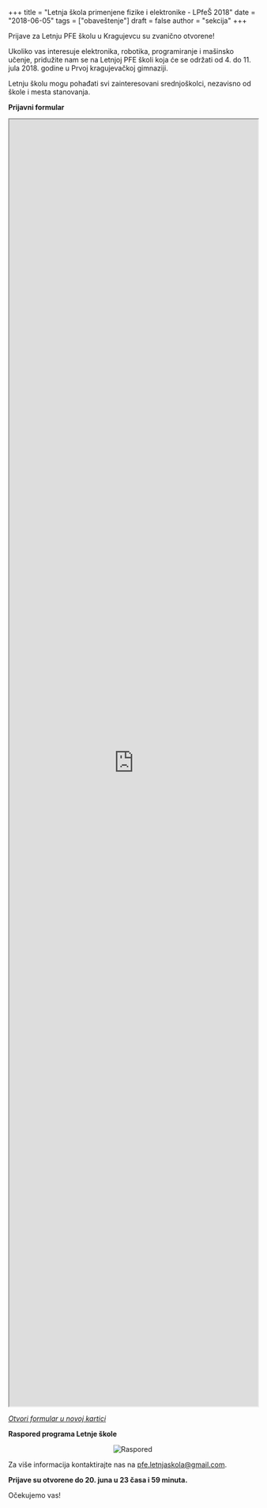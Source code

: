 +++
title = "Letnja škola primenjene fizike i elektronike - LPfeŠ 2018"
date = "2018-06-05"
tags = ["obaveštenje"]
draft = false
author = "sekcija"
+++

Prijave za Letnju PFE školu u Kragujevcu su zvanično otvorene!

Ukoliko vas interesuje elektronika, robotika, programiranje i mašinsko učenje, pridužite nam se na Letnjoj PFE školi koja će se održati od 4. do 11. jula 2018. godine u Prvoj kragujevačkoj gimnaziji.

Letnju školu mogu pohađati svi zainteresovani srednjoškolci, nezavisno od škole i mesta stanovanja.

**Prijavni formular**

<iframe style="width: 100%; min-height: 65vh;" src="https://docs.google.com/forms/d/e/1FAIpQLSdfTPmAx1rigUVpzdLklV1TvXcFjdE3Cu4_rZ6XWiRORvpeaw/viewform">
</iframe>

[*Otvori formular u novoj kartici*](https://docs.google.com/forms/d/e/1FAIpQLSdfTPmAx1rigUVpzdLklV1TvXcFjdE3Cu4_rZ6XWiRORvpeaw/viewform)

**Raspored programa Letnje škole**

<center>

  ![Raspored](/images/raspored-skole-2018.png)

</center>

Za više informacija kontaktirajte nas na [pfe.letnjaskola@gmail.com](mailto:pfe.letnjaskola@gmail.com).

**Prijave su otvorene do 20. juna u 23 časa i 59 minuta.**

Očekujemo vas!